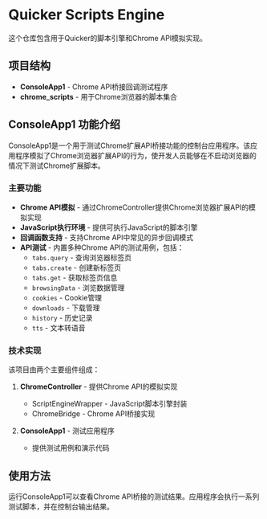 # Quicker Scripts Engine

这个仓库包含用于Quicker的脚本引擎和Chrome API模拟实现。

## 项目结构

- **ConsoleApp1** - Chrome API桥接回调测试程序
- **chrome_scripts** - 用于Chrome浏览器的脚本集合

## ConsoleApp1 功能介绍

ConsoleApp1是一个用于测试Chrome扩展API桥接功能的控制台应用程序。该应用程序模拟了Chrome浏览器扩展API的行为，使开发人员能够在不启动浏览器的情况下测试Chrome扩展脚本。

### 主要功能

- **Chrome API模拟** - 通过ChromeController提供Chrome浏览器扩展API的模拟实现
- **JavaScript执行环境** - 提供可执行JavaScript的脚本引擎
- **回调函数支持** - 支持Chrome API中常见的异步回调模式
- **API测试** - 内置多种Chrome API的测试用例，包括：
  - `tabs.query` - 查询浏览器标签页
  - `tabs.create` - 创建新标签页
  - `tabs.get` - 获取标签页信息
  - `browsingData` - 浏览数据管理
  - `cookies` - Cookie管理
  - `downloads` - 下载管理
  - `history` - 历史记录
  - `tts` - 文本转语音

### 技术实现

该项目由两个主要组件组成：

1. **ChromeController** - 提供Chrome API的模拟实现
   - ScriptEngineWrapper - JavaScript脚本引擎封装
   - ChromeBridge - Chrome API桥接实现

2. **ConsoleApp1** - 测试应用程序
   - 提供测试用例和演示代码

## 使用方法

运行ConsoleApp1可以查看Chrome API桥接的测试结果。应用程序会执行一系列测试脚本，并在控制台输出结果。
